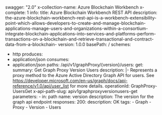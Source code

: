 swagger: "2.0"
x-collection-name: Azure Blockchain Workbench
x-complete: 1
info:
  title: Azure Blockchain Workbench REST API
  description: the-azure-blockchain-workbench-rest-api-is-a-workbench-extensibility-point-which-allows-developers-to-create-and-manage-blockchain-applications-manage-users-and-organizations-within-a-consortium-integrate-blockchain-applications-into-services-and-platforms-perform-transactions-on-a-blockchain-and-retrieve-transactional-and-contract-data-from-a-blockchain-
  version: 1.0.0
basePath: /
schemes:
- http
produces:
- application/json
consumes:
- application/json
paths:
  /api/v1/graphProxy/{version}/users:
    get:
      summary: Get Graph Proxy Version Users
      description: |-
        Represents a proxy method to the Azure Active Directory Graph API for users.
                     See https://developer.microsoft.com/en-us/graph/docs/api-reference/v1.0/api/user_list for more details.
      operationId: GraphProxy-UsersGet
      x-api-path-slug: apiv1graphproxyversionusers-get
      parameters:
      - in: path
        name: version
        description: The version for the graph api endpoint
      responses:
        200:
          description: OK
      tags:
      - Graph
      - Proxy
      - Version
      - Users